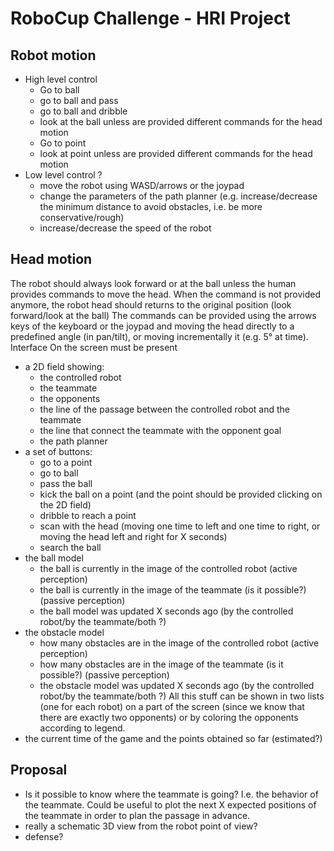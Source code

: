 # RoboCup Challenge - HRI Project

## Robot motion
- High level control
    - Go to ball
   	 - go to ball and pass
   	 - go to ball and dribble
   	 - look at the ball unless are provided different commands for the head motion
    - Go to point
   	 - look at point unless are provided different commands for the head motion
- Low level control ?
    - move the robot using WASD/arrows or the joypad
    - change the parameters of the path planner (e.g. increase/decrease the minimum distance to avoid obstacles, i.e. be more conservative/rough)
    - increase/decrease the speed of the robot

## Head motion
The robot should always look forward or at the ball unless the human provides commands to move the head.
When the command is not provided anymore, the robot head should returns to the original position (look forward/look at the ball)
The commands can be provided using the arrows keys of the keyboard or the joypad and moving the head directly to a predefined angle (in pan/tilt), or moving incrementally it (e.g. 5° at time).
Interface
On the screen must be present
- a 2D field showing:
    - the controlled robot
    - the teammate
    - the opponents
    - the line of the passage between the controlled robot and the teammate
    - the line that connect the teammate with the opponent goal
    - the path planner
- a set of buttons:
    - go to a point
    - go to ball
    - pass the ball
    - kick the ball on a point (and the point should be provided clicking on the 2D field)
    - dribble to reach a point
    - scan with the head (moving one time to left and one time to right, or moving the head left and right for X seconds)
    - search the ball
- the ball model
    - the ball is currently in the image of the controlled robot (active perception)
    - the ball is currently in the image of the teammate (is it possible?) (passive perception)
    - the ball model was updated X seconds ago (by the controlled robot/by the teammate/both ?)
- the obstacle model
    - how many obstacles are in the image of the controlled robot (active perception)
    - how many obstacles are in the image of the teammate (is it possible?) (passive perception)
    - the obstacle model was updated X seconds ago (by the controlled robot/by the teammate/both ?)
    All this stuff can be shown in two lists (one for each robot) on a part of the screen (since we know that there are exactly two opponents) or by coloring the opponents according to legend.
- the current time of the game and the points obtained so far (estimated?)

## Proposal
- Is it possible to know where the teammate is going? I.e. the behavior of the teammate. Could be useful to plot the next X expected positions of the teammate in order to plan the passage in advance.
- really a schematic 3D view from the robot point of view?
- defense?





